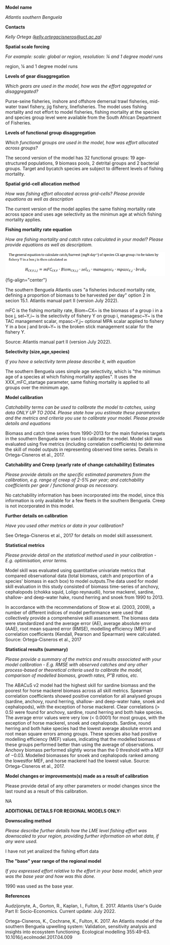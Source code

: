 **Model name**

*Atlantis southern Benguela*

**Contacts**

*Kelly Ortega (kelly.ortegacisneros@uct.ac.za)*

**Spatial scale forcing**

*For example: scale: global or region, resolution: ¼ and 1 degree model runs*

region, ¼ and 1 degree model runs

**Levels of gear disaggregation**

*Which gears are used in the model, how was the effort aggregated or disaggregated?*

Purse-seine fisheries, inshore and offshore demersal trawl fisheries, mid-water trawl fishery, jig fishery, linefisheries. The model uses fishing mortality and not effort to model fisheries, fishing mortality at the species and species group level were available from the South African Department of Fisheries.

**Levels of functional group disaggregation**

*Which functional groups are used in the model, how was effort allocated across groups?*

The second version of the model has 32 functional groups: 19 age-structured populations, 9 biomass pools, 2 detrital groups and 2 bacterial groups. Target and bycatch species are subject to different levels of fishing mortality.

**Spatial grid-cell allocation method**

*How was fishing effort allocated across grid-cells? Please provide equations as well as description*

The current version of the model applies the same fishing mortality rate across space and uses age selectivity as the minimun age at which fishing mortality applies.

**Fishing mortality rate equation**

*How are fishing mortality and catch rates calculated in your model? Please provide equations as well as descriptiom.*

![](images/atlantissouthernbenguela.png){fig-align="center"}

The southern Benguela Atlantis uses "a fisheries induced mortality rate, defining a proportion of biomass to be harvested per day" option 2 in secion 15.1. Atlantis manual part II (version July 2022).

mFC is the fishing mortality rate, Biom~CX~ is the biomass of a group i in a box j, sel~Y,i~ is the selectivity of fishery Y on group i, managesc~Y~ is the TAC management scalar, mpasc~Y,j~ optional MPA scalar applied to fishery Y in a box j and brok~Y~ is the broken stick management scalar for the fishery Y.

Source: Atlantis manual part II (version July 2022).

**Selectivity (size,age,species)**

*If you have a selectivity term please describe it, with equation*

The southern Benguela uses simple age selectivity, which is "the minimun age of a species at which fishing mortality applies". It uses the XXX_mFC_startage parameter, same fishing mortality is applied to all groups over the minimum age.

**Model calibration**

*Catchability terms can be used to calibrate the model to catches, using data ONLY UP TO 2004. Please state how you estimate these parameters and the metrics and criteria you use to calibrate your model. Please provide details and equations*

Biomass and catch time series from 1990-2013 for the main fisheries targets in the southern Benguela were used to calibrate the model. Model skill was evaluated using five metrics (including correlation coefficients) to determine the skill of model outputs in representing observed time series. Details in Ortega-Cisneros et al., 2017.

**Catchability and Creep (yearly rate of change catchability) Estimates**

*Please provide details on the specific estimated parameters from the calibration, e.g. range of creep of 2-5% per year; and catchability coefficients per gear / functional group as necessary.*

No catchability information has been incorporated into the model, since this information is only available for a few fleets in the southern Benguela. Creep is not incorporated in this model.

**Further details on calibration**

*Have you used other metrics or data in your calibration?*

See Ortega-Cisneros et al., 2017 for details on model skill assessment.

**Statistical metrics**

*Please provide detail on the statistical method used in your calibration - E.g. optimisation, error terms.*

Model skill was evaluated using quantitative univariate metrics that compared observational data (total biomass, catch and proportion of a species' biomass in each box) to model outputs.The data used for model skill evaluation in this study consisted of biomass time-series of anchovy, cephalopods (chokka squid, Loligo reynaudii), horse mackerel, sardine, shallow- and deep-water hake, round herring and snoek from 1990 to 2013.

In accordance with the recommendations of Stow et al. (2003, 2009), a number of different indices of model performance were used that collectively provide a comprehensive skill assessment. The biomass data were standardized and the average error (AE), average absolute error (AAE), root mean squared error (RMSE), modelling efficiency (MEF) and correlation coefficients (Kendall, Pearson and Spearman) were calculated. Source: Ortega-Cisneros et al., 2017

**Statistical results (summary)**

*Please provide a summary of the metrics and results associated with your model calibration - E.g. RMSE with observed catches and any other process-based or theoretical criteria used to calibrate the model, comparison of modelled biomass, growth rates, P\"B ratios, etc.*

The ABACuS v2 model had the highest skill for sardine biomass and the poorest for horse mackerel biomass across all skill metrics. Spearman correlation coefficients showed positive correlation for all analysed groups (sardine, anchovy, round herring, shallow- and deep-water hake, snoek and cephalopods), with the exception of horse mackerel. Clear correlations (\> 0.5) were found for anchovy, sardine, round herring and both hake species. The average error values were very low (\< 0.0001) for most groups, with the exception of horse mackerel, snoek and cephalopods. Sardine, round herring and both hake species had the lowest average absolute errors and root mean square errors among groups. These species also had positive modelling efficiency (MEF) values, indicating that the modelled biomass of these groups performed better than using the average of observations. Anchovy biomass performed slightly worse than the 0 threshold with a MEF of −0.03. Modelled biomasses for snoek and cephalopods ranked among the lowestfor MEF, and horse mackerel had the lowest value. Source: Ortega-Cisneros et al., 2017.

**Model changes or improvements(s) made as a result of calibration**

Please provide detail of any other parameters or model changes since the last round as a result of this calibration.

NA

**ADDITIONAL DETAILS FOR REGIONAL MODELS ONLY:**

**Downscaling method**

*Please describe further details how the LME level fishing effort was downscaled to your region, providing further information on what data, if any were used.*

I have not yet analized the fishing effort data

**The "base" year range of the regional model**

*If you expressed effort relative to the effort in your base model, which year was the base year and how was this done.*

1990 was used as the base year.

**References**

Audzijonyte, A., Gorton, R., Kaplan, I., Fulton, E. 2017. Atlantis User's Guide Part II: Socio-Economics. Current update: July 2022.

Ortega-Cisneros, K., Cochrane, K., Fulton, K. 2017. An Atlantis model of the southern Benguela upwelling system: Validation, sensitivity analysis and insights into ecosystem functioning. Ecological modelling 355:49-63. 10.1016/j.ecolmodel.2017.04.009
